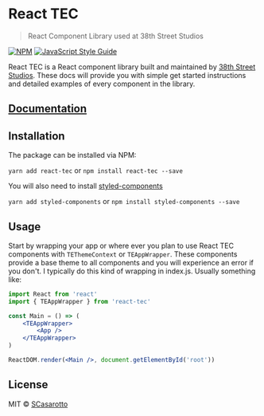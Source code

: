 # React TEC

> React Component Library used at 38th Street Studios

[![NPM](https://img.shields.io/npm/v/react-tec.svg)](https://www.npmjs.com/package/react-tec) [![JavaScript Style Guide](https://img.shields.io/badge/code_style-standard-brightgreen.svg)](https://standardjs.com)

React TEC is a React component library built and maintained by [38th Street Studios](https://www.38thstreetstudios.com/). These docs will provide you with simple get started instructions and detailed examples of every component in the library.

## [Documentation](https://www.react-tec.com/)

## Installation

The package can be installed via NPM:

`yarn add react-tec` or `npm install react-tec --save`

You will also need to install [styled-components](https://www.styled-components.com/)

`yarn add styled-components` or `npm install styled-components --save`

## Usage

Start by wrapping your app or where ever you plan to use React TEC components with `TEThemeContext` or `TEAppWrapper`. These components provide a base theme to all components and you will experience an error if you don't. I typically do this kind of wrapping in index.js. Usually something like:

```jsx
import React from 'react'
import { TEAppWrapper } from 'react-tec'

const Main = () => (
	<TEAppWrapper>
		<App />
	</TEAppWrapper>
)

ReactDOM.render(<Main />, document.getElementById('root'))
```

## License

MIT © [SCasarotto](https://github.com/SCasarotto)

